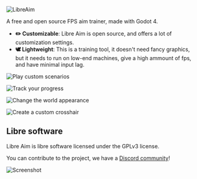 ![LibreAim](https://img.itch.zone/aW1nLzE3MTA3NTQzLnBuZw==/original/8acskw.png)

A free and open source FPS aim trainer, made with Godot 4.

- **✏️ Customizable**: Libre Aim is open source, and offers a lot of customization settings.
- **🕊️ Lightweight**: This is a training tool, it doesn't need fancy graphics, but it needs to run on low-end machines, give a high ammount of fps, and have minimal input lag.

![Play custom scenarios](https://img.itch.zone/aW1nLzE3MTA3NDk1LmdpZg==/original/R9oMNM.gif)

![Track your progress](https://img.itch.zone/aW1nLzE3MTA3Nzc0LnBuZw==/original/250RkK.png)

![Change the world appearance](https://img.itch.zone/aW1nLzE3MTA3NDY2LnBuZw==/original/pIIvv9.png)

![Create a custom crosshair](https://img.itch.zone/aW1nLzE3MTA3ODAxLnBuZw==/original/4EPxXR.png) 

## Libre software
Libre Aim is libre software licensed under the GPLv3 license.

You can contribute to the project, we have a [Discord community](https://discord.com/invite/u2Hm8sMagF)!

![Screenshot](https://img.itch.zone/aW1nLzE3MTA3NjMyLmpwZw==/original/OJpGqx.jpg)
